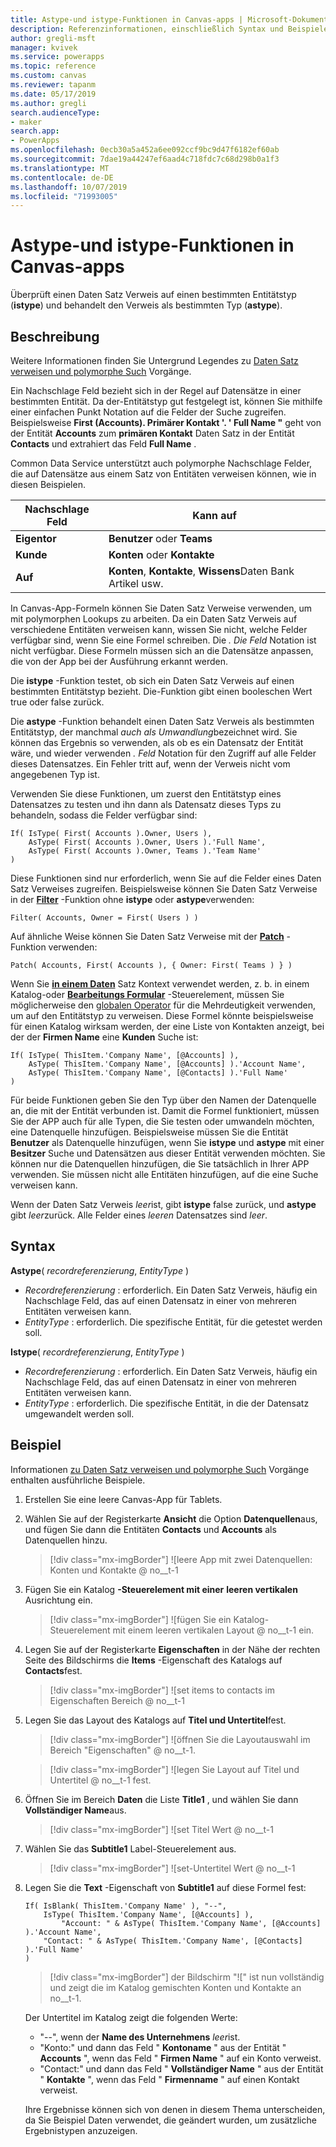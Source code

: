 ```yaml
---
title: Astype-und istype-Funktionen in Canvas-apps | Microsoft-Dokumentation
description: Referenzinformationen, einschließlich Syntax und Beispielen, für die Funktionen "astype" und "istype" in Canvas-apps
author: gregli-msft
manager: kvivek
ms.service: powerapps
ms.topic: reference
ms.custom: canvas
ms.reviewer: tapanm
ms.date: 05/17/2019
ms.author: gregli
search.audienceType:
- maker
search.app:
- PowerApps
ms.openlocfilehash: 0ecb30a5a452a6ee092ccf9bc9d47f6182ef60ab
ms.sourcegitcommit: 7dae19a44247ef6aad4c718fdc7c68d298b0a1f3
ms.translationtype: MT
ms.contentlocale: de-DE
ms.lasthandoff: 10/07/2019
ms.locfileid: "71993005"
---
```

# <a name="astype-and-istype-functions-in-canvas-apps"></a>Astype-und istype-Funktionen in Canvas-apps

Überprüft einen Daten Satz Verweis auf einen bestimmten Entitätstyp (**istype**) und behandelt den Verweis als bestimmten Typ (**astype**).

## <a name="description"></a>Beschreibung

Weitere Informationen finden Sie Untergrund Legendes zu [Daten Satz verweisen und polymorphe Such](../working-with-references.md) Vorgänge.

Ein Nachschlage Feld bezieht sich in der Regel auf Datensätze in einer bestimmten Entität. Da der-Entitätstyp gut festgelegt ist, können Sie mithilfe einer einfachen Punkt Notation auf die Felder der Suche zugreifen. Beispielsweise **First (Accounts). Primärer Kontakt '. ' Full Name "** geht von der Entität **Accounts** zum **primären Kontakt** Daten Satz in der Entität **Contacts** und extrahiert das Feld **Full Name** .

Common Data Service unterstützt auch polymorphe Nachschlage Felder, die auf Datensätze aus einem Satz von Entitäten verweisen können, wie in diesen Beispielen.

| Nachschlage Feld | Kann auf |
|--------------|--------------|
| **Eigentor** | **Benutzer** oder **Teams** |
| **Kunde** | **Konten** oder **Kontakte** |
| **Auf** | **Konten**, **Kontakte**, **Wissens**Daten Bank Artikel usw. |

<!--note from editor: Change "Knowledge Articles" to "Knowledge Base articles" if that is what is being referenced.   -->

In Canvas-App-Formeln können Sie Daten Satz Verweise verwenden, um mit polymorphen Lookups zu arbeiten. Da ein Daten Satz Verweis auf verschiedene Entitäten verweisen kann, wissen Sie nicht, welche Felder verfügbar sind, wenn Sie eine Formel schreiben. Die *. Die Feld* Notation ist nicht verfügbar. Diese Formeln müssen sich an die Datensätze anpassen, die von der App bei der Ausführung erkannt werden.

Die **istype** -Funktion testet, ob sich ein Daten Satz Verweis auf einen bestimmten Entitätstyp bezieht. Die-Funktion gibt einen booleschen Wert true oder false zurück.

Die **astype** -Funktion behandelt einen Daten Satz Verweis als bestimmten Entitätstyp, der manchmal *auch als Umwandlung*bezeichnet wird. Sie können das Ergebnis so verwenden, als ob es ein Datensatz der Entität wäre, und wieder verwenden *. Feld* Notation für den Zugriff auf alle Felder dieses Datensatzes. Ein Fehler tritt auf, wenn der Verweis nicht vom angegebenen Typ ist.

Verwenden Sie diese Funktionen, um zuerst den Entitätstyp eines Datensatzes zu testen und ihn dann als Datensatz dieses Typs zu behandeln, sodass die Felder verfügbar sind:

```powerapps-dot
If( IsType( First( Accounts ).Owner, Users ),
    AsType( First( Accounts ).Owner, Users ).'Full Name',
    AsType( First( Accounts ).Owner, Teams ).'Team Name'
)
```

Diese Funktionen sind nur erforderlich, wenn Sie auf die Felder eines Daten Satz Verweises zugreifen. Beispielsweise können Sie Daten Satz Verweise in der [**Filter**](function-filter-lookup.md) -Funktion ohne **istype** oder **astype**verwenden:

```powerapps-dot
Filter( Accounts, Owner = First( Users ) )
```

Auf ähnliche Weise können Sie Daten Satz Verweise mit der [**Patch**](function-patch.md) -Funktion verwenden:

```powerapps-dot
Patch( Accounts, First( Accounts ), { Owner: First( Teams ) } )
```  

Wenn Sie [**in einem Daten**](../controls/control-gallery.md) Satz Kontext verwendet werden, z. b. in einem Katalog-oder [**Bearbeitungs Formular**](../controls/control-form-detail.md) -Steuerelement, müssen Sie möglicherweise den [globalen Operator](operators.md#disambiguation-operator) für die Mehrdeutigkeit verwenden, um auf den Entitätstyp zu verweisen. Diese Formel könnte beispielsweise für einen Katalog wirksam werden, der eine Liste von Kontakten anzeigt, bei der der **Firmen Name** eine **Kunden** Suche ist:

```powerapps-dot
If( IsType( ThisItem.'Company Name', [@Accounts] ),
    AsType( ThisItem.'Company Name', [@Accounts] ).'Account Name',
    AsType( ThisItem.'Company Name', [@Contacts] ).'Full Name'
)
```

Für beide Funktionen geben Sie den Typ über den Namen der Datenquelle an, die mit der Entität verbunden ist. Damit die Formel funktioniert, müssen Sie der APP auch für alle Typen, die Sie testen oder umwandeln möchten, eine Datenquelle hinzufügen. Beispielsweise müssen Sie die Entität **Benutzer** als Datenquelle hinzufügen, wenn Sie **istype** und **astype** mit einer **Besitzer** Suche und Datensätzen aus dieser Entität verwenden möchten. Sie können nur die Datenquellen hinzufügen, die Sie tatsächlich in Ihrer APP verwenden. Sie müssen nicht alle Entitäten hinzufügen, auf die eine Suche verweisen kann.

Wenn der Daten Satz Verweis *leer*ist, gibt **istype** false zurück, und **astype** gibt *leer*zurück. Alle Felder eines *leeren* Datensatzes sind *leer*.

## <a name="syntax"></a>Syntax

**Astype**( *recordreferenzierung*, *EntityType* )

- *Recordreferenzierung* : erforderlich. Ein Daten Satz Verweis, häufig ein Nachschlage Feld, das auf einen Datensatz in einer von mehreren Entitäten verweisen kann.
- *EntityType* : erforderlich. Die spezifische Entität, für die getestet werden soll.

**Istype**( *recordreferenzierung*, *EntityType* )

- *Recordreferenzierung* : erforderlich. Ein Daten Satz Verweis, häufig ein Nachschlage Feld, das auf einen Datensatz in einer von mehreren Entitäten verweisen kann.
- *EntityType* : erforderlich. Die spezifische Entität, in die der Datensatz umgewandelt werden soll.

## <a name="example"></a>Beispiel

Informationen [zu Daten Satz verweisen und polymorphe Such](../working-with-references.md) Vorgänge enthalten ausführliche Beispiele.

1. Erstellen Sie eine leere Canvas-App für Tablets.

1. Wählen Sie auf der Registerkarte **Ansicht** die Option **Datenquellen**aus, und fügen Sie dann die Entitäten **Contacts** und **Accounts** als Datenquellen hinzu.
    > [!div class="mx-imgBorder"]
    > ![leere App mit zwei Datenquellen: Konten und Kontakte @ no__t-1

1. Fügen Sie ein Katalog **-Steuerelement mit einer** **leeren vertikalen** Ausrichtung ein.

    > [!div class="mx-imgBorder"]
    > ![fügen Sie ein Katalog-Steuerelement mit einem leeren vertikalen Layout @ no__t-1 ein.

1. Legen Sie auf der Registerkarte **Eigenschaften** in der Nähe der rechten Seite des Bildschirms die **Items** -Eigenschaft des Katalogs auf **Contacts**fest.

    > [!div class="mx-imgBorder"]
    > ![set items to contacts im Eigenschaften Bereich @ no__t-1

1. Legen Sie das Layout des Katalogs auf **Titel und Untertitel**fest.

    > [!div class="mx-imgBorder"]
    > ![öffnen Sie die Layoutauswahl im Bereich "Eigenschaften" @ no__t-1.

    > [!div class="mx-imgBorder"]
    > ![legen Sie Layout auf Titel und Untertitel @ no__t-1 fest.

1. Öffnen Sie im Bereich **Daten** die Liste **Title1** , und wählen Sie dann **Vollständiger Name**aus.

    > [!div class="mx-imgBorder"]
    > ![set Titel Wert @ no__t-1

1. Wählen Sie das **Subtitle1** Label-Steuerelement aus.

    > [!div class="mx-imgBorder"]
    > ![set-Untertitel Wert @ no__t-1

1. Legen Sie die **Text** -Eigenschaft von **Subtitle1** auf diese Formel fest:

    ```powerapps-dot
    If( IsBlank( ThisItem.'Company Name' ), "--",
        IsType( ThisItem.'Company Name', [@Accounts] ),
            "Account: " & AsType( ThisItem.'Company Name', [@Accounts] ).'Account Name',
        "Contact: " & AsType( ThisItem.'Company Name', [@Contacts] ).'Full Name'
    )
    ```

    > [!div class="mx-imgBorder"]
    > der Bildschirm "![" ist nun vollständig und zeigt die im Katalog gemischten Konten und Kontakte an no__t-1.

    Der Untertitel im Katalog zeigt die folgenden Werte:
    - "--", wenn der **Name des Unternehmens** *leer*ist.
    - "Konto:" und dann das Feld " **Kontoname** " aus der Entität " **Accounts** ", wenn das Feld " **Firmen Name** " auf ein Konto verweist.
    - "Contact:" und dann das Feld " **Vollständiger Name** " aus der Entität " **Kontakte** ", wenn das Feld " **Firmenname** " auf einen Kontakt verweist.

    Ihre Ergebnisse können sich von denen in diesem Thema unterscheiden, da Sie Beispiel Daten verwendet, die geändert wurden, um zusätzliche Ergebnistypen anzuzeigen.
